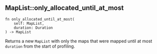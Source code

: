 ## MapList::only_allocated_until_at_most

```rhai
fn only_allocated_until_at_most(
    self: MapList,
    duration: Duration
) -> MapList
```

Returns a new `MapList` with only the maps that were mapped until at most `duration`
from the start of profiling.
